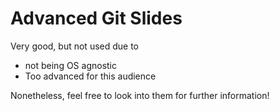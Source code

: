 # Advanced Git Slides

Very good, but not used due to
- not being OS agnostic
- Too advanced for this audience

Nonetheless, feel free to look into them for further information!
